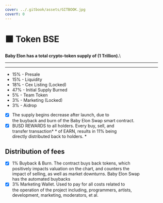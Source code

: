 ```yaml
---
cover: ../.gitbook/assets/GITBOOK.jpg
coverY: 0
---
```


# 🟧 Token BSE

**Baby Elon has a total crypto-token supply of (1 Trillion).**\
****
----

* 15% - Presale
* 15% - Liquidity
* 18% - Cex Listing (Locked)
* 47% - Initial Supply Burned
* 5% - Team Token
* 3% - Marketing (Locked)
* 3% - Aidrop&#x20;



* [x] The supply begins decrease after launch, due to\
  the buyback and burn of the Baby Elon Swap smart contract.
* [x] BUSD REWARDS to all holders. Every buy, sell, and\
  transfer transaction\* \* of EARN, results in 11% being\
  directly distributed back to holders. \*

## Distribution of fees

* [x] 1% Buyback & Burn. The contract buys back tokens, which\
  positively impacts valuation on the chart, and counters the\
  impact of selling, as well as market downturns. Baby Elon Swap\
  has the automated buybacks
* [x] 3% Marketing Wallet. Used to pay for all costs related to\
  the operation of the project including, programmers, artists,\
  development, marketing, moderators, et al.
